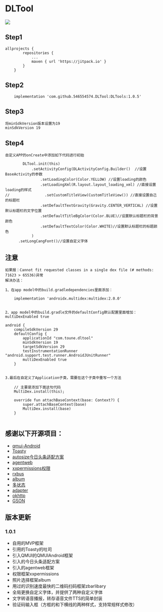 # DLTool
[![](https://jitpack.io/v/546554574/DLTool.svg)](https://jitpack.io/#546554574/DLTool)
## Step1
```
allprojects {
		repositories {
			...
			maven { url 'https://jitpack.io' }
		}
	}
```
## Step2
```
    implementation 'com.github.546554574.DLTool:DLTools:1.0.5'
```
## Step3
```
将minSdkVersion版本设置为19
minSdkVersion 19
```
## Step4
```
自定义APP的onCreate中添加如下代码进行初始

        DLTool.init(this)
            .setActivityConfig(DLActivityConfig.Builder()  //设置BaseActivity的参数
                .setLoadingColor(Color.YELLOW) //设置loading的颜色
                .setLoadingXml(R.layout.layout_loading_xml) //直接设置loading的样式
//                .setCustomTitleView(CustomTitleView()) //直接设置自己的标题栏
                .setDefaultTextGravity(Gravity.CENTER_VERTICAL) //设置默认标题栏的文字位置
                .setDefaultTitleBgColor(Color.BLUE)//设置默认标题栏的背景颜色
                .setDefaultTextColor(Color.WHITE)//设置默认标题栏的标题颜色
            )
	  .setLongCangFont()//设置自定义字体
```
## 注意
```
如果报：Cannot fit requested classes in a single dex file (# methods: 71623 > 65536)异常
解决办法：

1、在app model中的build.gradledependencies里面添加：

    implementation 'androidx.multidex:multidex:2.0.0'


2、app model中的build.gradle文件的defaultConfig默认配置里面增加：
multiDexEnabled true

android {
    compileSdkVersion 29
    defaultConfig {
        applicationId "com.toune.dltool"
        minSdkVersion 19
        targetSdkVersion 29
        testInstrumentationRunner "android.support.test.runner.AndroidJUnitRunner"
        multiDexEnabled true
    }


3.最后在自定义了Application子类，需要在这个子类中重写一个方法

    // 主要是添加下面这句代码
    MultiDex.install(this);
    
    override fun attachBaseContext(base: Context?) {
        super.attachBaseContext(base)
        MultiDex.install(base)
    }
    
```

## 感谢以下开源项目：
+ [qmui-Android](https://github.com/Tencent/QMUI_Android)
+ [Toasty](https://github.com/GrenderG/Toasty)
+ [autosize今日头条适配方案](https://github.com/GrenderG/Toasty)
+ [agentweb](https://github.com/GrenderG/Toasty)
+ [xxpermissions权限](https://github.com/GrenderG/Toasty)
+ [rxbus](https://github.com/Blankj/RxBus)
+ [album](https://github.com/yanzhenjie/Album)
+ [多状态](https://github.com/qyxxjd/MultipleStatusView)
+ [adapter](https://github.com/CymChad/BaseRecyclerViewAdapterHelper)
+ [okhttp](https://github.com/square/okhttp)
+ [GSON](https://github.com/google/gson)

## 版本更新
### 1.0.1
+ 自用的MVP框架
+ 引用的Toasty的吐司
+ 引入QMUI的QMUIAndroid框架
+ 引入的今日头条适配方案
+ 引入的agentweb框架
+ 权限框架xxpermissions
+ 照片选择框架album
+ 用过的识别速度最快的二维码扫码框架zbarlibary
+ 全局更换自定义字体，并提供了两种自定义字体
+ 文字转语音播报，转存语音文件TTS的简单封装
+ 验证码输入框（方框的和下横线的两种样式，支持常规样式修改）
